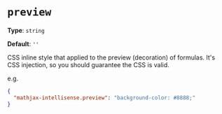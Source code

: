 # `preview`

**Type**: `string`

**Default**: `''`

CSS inline style that applied to the preview (decoration) of formulas. It's CSS injection, so you should guarantee the CSS is valid.

e.g.

``` json
{
  "mathjax-intellisense.preview": "background-color: #8888;"
}
```
